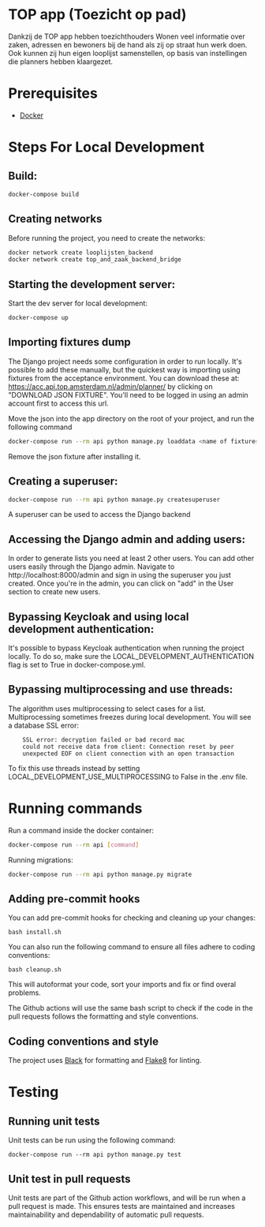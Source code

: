 # TOP app (Toezicht op pad)
Dankzij de TOP app hebben toezichthouders Wonen veel informatie over zaken, adressen en bewoners bij de hand als zij op straat hun werk doen. Ook kunnen zij hun eigen looplijst samenstellen, op basis van instellingen die planners hebben klaargezet.

# Prerequisites

- [Docker](https://docs.docker.com/docker-for-mac/install/)

# Steps For Local Development

## Build:
```bash
docker-compose build
```

## Creating networks
Before running the project, you need to create the networks:
```bash
docker network create looplijsten_backend
docker network create top_and_zaak_backend_bridge
```
## Starting the development server:
Start the dev server for local development:
```bash
docker-compose up
```

## Importing fixtures dump
The Django project needs some configuration in order to run locally. It's possible to add these manually, but the quickest way is importing using fixtures from the acceptance environment. You can download these at: https://acc.api.top.amsterdam.nl/admin/planner/ by clicking on "DOWNLOAD JSON FIXTURE". You'll need to be logged in using an admin account first to access this url.

Move the json into the app directory on the root of your project, and run the following command

```bash
docker-compose run --rm api python manage.py loaddata <name of fixture>
```
Remove the json fixture after installing it.

## Creating a superuser:
```bash
docker-compose run --rm api python manage.py createsuperuser
```
A superuser can be used to access the Django backend

## Accessing the Django admin and adding users:
In order to generate lists you need at least 2 other users.
You can add other users easily through the Django admin.
Navigate to http://localhost:8000/admin and sign in using the superuser you just created.
Once you're in the admin, you can click on "add" in the User section to create new users.

## Bypassing Keycloak and using local development authentication:
It's possible to bypass Keycloak authentication when running the project locally.
To do so, make sure the LOCAL_DEVELOPMENT_AUTHENTICATION flag is set to True in docker-compose.yml.

## Bypassing multiprocessing and use threads:
The algorithm uses multiprocessing to select cases for a list. Multiprocessing sometimes freezes during local development. You will see a database SSL error:
```
    SSL error: decryption failed or bad record mac
    could not receive data from client: Connection reset by peer
    unexpected EOF on client connection with an open transaction
```
To fix this use threads instead by setting LOCAL_DEVELOPMENT_USE_MULTIPROCESSING to False in the .env file.


# Running commands
Run a command inside the docker container:

```bash
docker-compose run --rm api [command]
```

Running migrations:
```bash
docker-compose run --rm api python manage.py migrate
```

## Adding pre-commit hooks
You can add pre-commit hooks for checking and cleaning up your changes:
```
bash install.sh
```

You can also run the following command to ensure all files adhere to coding conventions:
```
bash cleanup.sh
```
This will autoformat your code, sort your imports and fix or find overal problems.

The Github actions will use the same bash script to check if the code in the pull requests follows the formatting and style conventions.

## Coding conventions and style
The project uses [Black](https://github.com/psf/black) for formatting and [Flake8](https://pypi.org/project/flake8/) for linting.

# Testing
## Running unit tests
Unit tests can be run using the following command:
```
docker-compose run --rm api python manage.py test
```

## Unit test in pull requests
Unit tests are part of the Github action workflows, and will be run when a pull request is made. This ensures tests are maintained and increases maintainability and dependability of automatic pull requests.
